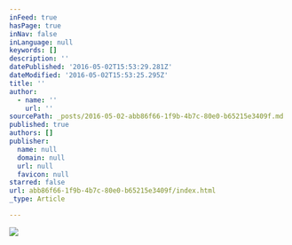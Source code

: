 ```yaml
---
inFeed: true
hasPage: true
inNav: false
inLanguage: null
keywords: []
description: ''
datePublished: '2016-05-02T15:53:29.281Z'
dateModified: '2016-05-02T15:53:25.295Z'
title: ''
author:
  - name: ''
    url: ''
sourcePath: _posts/2016-05-02-abb86f66-1f9b-4b7c-80e0-b65215e3409f.md
published: true
authors: []
publisher:
  name: null
  domain: null
  url: null
  favicon: null
starred: false
url: abb86f66-1f9b-4b7c-80e0-b65215e3409f/index.html
_type: Article

---
```

![](https://s3-us-west-2.amazonaws.com/the-grid-img/p/3b015b5ae99b6b596f306f394be8e90a0e700d8d.jpg)